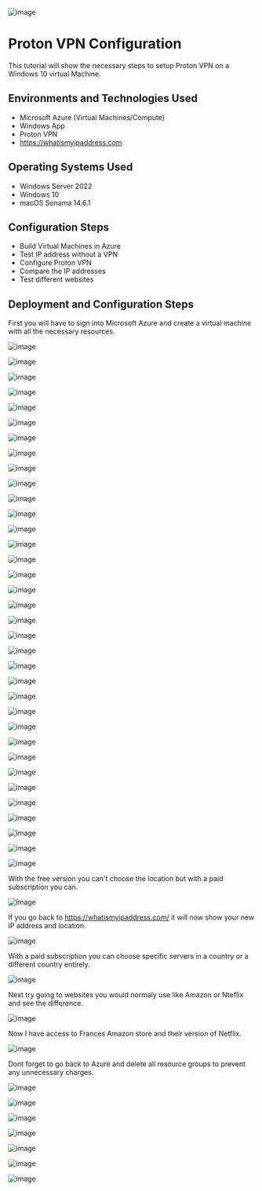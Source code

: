  ![image](https://github.com/user-attachments/assets/283b3ce1-ca1f-4f12-9d59-c9be2606d963)



<h1>Proton VPN Configuration</h1>
This tutorial will show the necessary steps to setup Proton VPN on a Windows 10 virtual Machine.<br />





<h2>Environments and Technologies Used</h2>

- Microsoft Azure (Virtual Machines/Compute)
- Windows App
- Proton VPN
- https://whatismyipaddress.com

<h2>Operating Systems Used </h2>

- Windows Server 2022
- Windows 10 
- macOS Sonama 14.6.1

<h2>Configuration Steps</h2>

- Build Virtual Machines in Azure 
- Test IP address without a VPN 
- Configure Proton VPN 
- Compare the IP addresses
- Test different websites 

<h2>Deployment and Configuration Steps</h2>

First you will have to sign into Microsoft Azure and create a virtual machine with all the necessary resources. 

![image](https://github.com/user-attachments/assets/31439c5a-1241-42fe-a3d9-2b15d2ccc223)

![image](https://github.com/user-attachments/assets/92addc01-7625-4e4e-b023-6cc7fc1d836a)

![image](https://github.com/user-attachments/assets/e44705cb-5f8b-45cd-8242-97a5edfac753)

![image](https://github.com/user-attachments/assets/f0bc7d72-4c51-4426-832b-a146bb6ad192)

![image](https://github.com/user-attachments/assets/12cbd73d-1bbb-45fa-a7fd-2ed2efde3062)

![image](https://github.com/user-attachments/assets/3196ab89-fde4-403f-af39-7fe7e961a1e4)

![image](https://github.com/user-attachments/assets/acf0e8be-d250-4a59-a777-077e6f7d0106)

![image](https://github.com/user-attachments/assets/92541ccb-257e-41a3-b9e4-dc76226b95f8)

![image](https://github.com/user-attachments/assets/10d40db6-4ac6-4e16-ae16-7d831e632dad)

![image](https://github.com/user-attachments/assets/abf01958-4b6e-4507-849b-1002b93261ab)

![image](https://github.com/user-attachments/assets/d77e1fb8-35c9-4ce3-a3f9-e74248afadbb)

![image](https://github.com/user-attachments/assets/483cf06d-4735-46ff-9c1a-d0637f0ace72)

![image](https://github.com/user-attachments/assets/1c4f8d72-90ab-4cf1-8081-462ada588163)

![image](https://github.com/user-attachments/assets/75c03936-0233-4145-8c47-484ea2e3b5e9)

![image](https://github.com/user-attachments/assets/ac00ae9d-270d-4d28-814e-76ac49be0a22)

![image](https://github.com/user-attachments/assets/763ddd6e-333c-433e-abc0-04931903f5bb)

![image](https://github.com/user-attachments/assets/4f70284c-fecf-4ee4-b950-2f4e76fdb28b)

![image](https://github.com/user-attachments/assets/5c693e9d-7395-4ffd-94f4-ee9b8b287ce8)

![image](https://github.com/user-attachments/assets/ca5fa26b-2f63-4a3c-b060-65fe3f8703e5)

![image](https://github.com/user-attachments/assets/7673bde5-1099-4977-8594-c9ac82959222)

![image](https://github.com/user-attachments/assets/8cc8464f-7b91-434a-b0aa-27a9ff6b6084)

![image](https://github.com/user-attachments/assets/1e2a7b7c-16b9-41f0-91be-f4f302d22b20)

![image](https://github.com/user-attachments/assets/c92cabc1-0afa-49cc-afdb-ce9821f25fcd)

![image](https://github.com/user-attachments/assets/1c6a008a-fd48-4e3c-af0c-174a963bbf4f)

![image](https://github.com/user-attachments/assets/9b33d5bb-1825-4916-86bc-127cd9a0da90)

![image](https://github.com/user-attachments/assets/3ddd8843-b7f1-4026-862f-e1c213d7ce96)

![image](https://github.com/user-attachments/assets/1e7c6da8-f036-471c-8bb2-9976f9b239ac)

![image](https://github.com/user-attachments/assets/07dd028f-d1bc-428c-a3c8-d44a9f402ede)

![image](https://github.com/user-attachments/assets/7e152634-ab0f-4673-aa1b-0a29b26fb3ca)

![image](https://github.com/user-attachments/assets/f1180b37-ef81-45a3-a137-2f92d04ebabf)

![image](https://github.com/user-attachments/assets/3b9e5162-f7c9-4e12-8512-52c09ee420a9)

![image](https://github.com/user-attachments/assets/7f08275c-229c-40a5-a612-b0cc7e3fbd2f)

![image](https://github.com/user-attachments/assets/3c03f7ed-0e93-42ab-85bb-32e6d54580a0)

![image](https://github.com/user-attachments/assets/c063ee02-79d0-46c2-8a68-683a1957447c)

![image](https://github.com/user-attachments/assets/4310aeb5-06e7-4b59-8f5f-9e9a9f14e3b3)



With the free version you can't choose the location but with a paid subscription you can.

![image](https://github.com/user-attachments/assets/17afd775-3216-4fc8-abe0-316ee89b9b99)

If you go back to https://whatismyipaddress.com/ it will now show your new IP address and location. 

![image](https://github.com/user-attachments/assets/5480acff-d669-4932-a029-9ff5cfad25fc)

With a paid subscription you can choose specific servers in a country or a different country entirely.

![image](https://github.com/user-attachments/assets/be065cd6-20bf-491a-bbb5-e6d40df3d50a)

Next try going to websites you would normaly use like Amazon or Nteflix and see the difference. 

![image](https://github.com/user-attachments/assets/426d7f34-2e1f-46b4-a38b-8e671b257fa2)

Now I have access to Frances Amazon store and their version of Netflix. 

![image](https://github.com/user-attachments/assets/63b10c8d-6b4f-42f0-95a0-196d49ee5632)

Dont forget to go back to Azure and delete all resource groups to prevent any unnecessary charges.

![image](https://github.com/user-attachments/assets/92652485-3d0a-4dd9-838e-68e876b4da93)

![image](https://github.com/user-attachments/assets/be165b43-66ee-4d95-ab5c-3be5d836d565)

![image](https://github.com/user-attachments/assets/1fe83fd2-a689-4ba0-ba70-e65593cf9bdb)

![image](https://github.com/user-attachments/assets/473c92f3-48e1-4bb4-9914-09d9434ce9d2)

![image](https://github.com/user-attachments/assets/f4d38113-14db-4bc4-916a-cfe1c25910cd)

![image](https://github.com/user-attachments/assets/c332d532-2b94-448c-8233-7ee342a64068)

![image](https://github.com/user-attachments/assets/d3a906fd-6642-4568-a4ca-fddb5ebb05a3)
